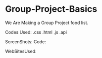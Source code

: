 # Group-Project-Basics

We Are Making a Group Project food list.

Codes Used: .css .html .js .api

ScreenShots: Code:

WebSitesUsed: